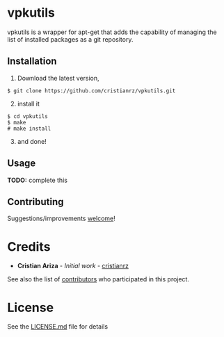 # vpkutils

vpkutils is a wrapper for apt-get that adds the capability of managing the list of installed packages as a git repository.

## Installation

1. Download the latest version,

```
$ git clone https://github.com/cristianrz/vpkutils.git
```

2. install it

```
$ cd vpkutils
$ make
# make install
```

3. and done!

## Usage

**TODO:** complete this

## Contributing

Suggestions/improvements [welcome](https://github.com/cristianrz/vpkutils/issues)!

# Credits

- **Cristian Ariza** - _Initial work_ - [cristianrz](https://github.com/cristianrz)

See also the list of [contributors](https://github.com/cristianrz/gnad/contributors) who participated in this project.

# License

See the [LICENSE.md](LICENSE.md) file for details
